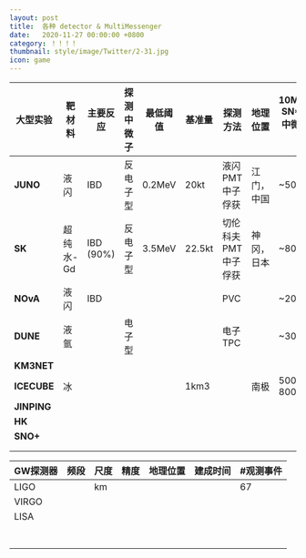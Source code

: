 ```yaml
---
layout: post
title:  各种 detector & MultiMessenger
date:   2020-11-27 00:00:00 +0800
category: ！！！！
thumbnail: style/image/Twitter/2-31.jpg
icon: game
---
```








| **大型实验** | **靶材料** | **主要反应** | **探测中微子** | **最低阈值** | **基准量** | **探测方法**           | **地理位置** | **10M_Sun**    **SN****中微子数目** | **预警能力** | **指向** |
| ------------ | ---------- | ------------ | -------------- | ------------ | ---------- | ---------------------- | ------------ | ----------------------------------- | ------------ | -------- |
| **JUNO**     | 液闪       | IBD          | 反电子型       | 0.2MeV       | 20kt       | 液闪PMT   中子俘获     | 江门，中国   | ~5000                               | 1st          |          |
| **SK**       | 超纯水-Gd  | IBD   (90%)  | 反电子型       | 3.5MeV       | 22.5kt     | 切伦科夫PMT   中子俘获 | 神冈，日本   | ~8000                               | 2            |          |
| **NOvA**     | 液闪       | IBD          |                |              |            | PVC                    |              | ~2000                               |              |          |
| **DUNE**     | 液氩       |              | 电子型         |              |            | 电子TPC                |              | ~3000                               |              |          |
| **KM3NET**   |            |              |                |              |            |                        |              |                                     |              |          |
| **ICECUBE**  | 冰         |              |                |              | 1km3       |                        | 南极         | 5000hit à 8000hit                   |              |          |
| **JINPING**  |            |              |                |              |            |                        |              |                                     |              |          |
| **HK**       |            |              |                |              |            |                        |              |                                     |              |          |
| **SNO+**     |            |              |                |              |            |                        |              |                                     |              |          |
|              |            |              |                |              |            |                        |              |                                     |              |          |
|              |            |              |                |              |            |                        |              |                                     |              |          |



| GW探测器 | 频段 | 尺度 | 精度 | 地理位置 | 建成时间 | #观测事件 |
| -------- | ---- | ---- | ---- | -------- | -------- | --------- |
| LIGO     |      | km   |      |          |          | 67        |
| VIRGO    |      |      |      |          |          |           |
| LISA     |      |      |      |          |          |           |
|          |      |      |      |          |          |           |
|          |      |      |      |          |          |           |
|          |      |      |      |          |          |           |
|          |      |      |      |          |          |           |
|          |      |      |      |          |          |           |
|          |      |      |      |          |          |           |
|          |      |      |      |          |          |           |